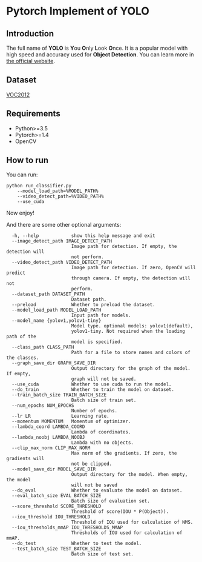 # Pytorch Implement of YOLO 

## Introduction

The full name of **YOLO** is **Y**ou **O**nly **L**ook **O**nce. It is a popular model with high speed and accuracy used for **Object Detection**. You can learn more in [the official website](https://pjreddie.com/darknet/yolo/).

## Dataset

[VOC2012](http://host.robots.ox.ac.uk/pascal/VOC/voc2012/index.html)

## Requirements

* Python>=3.5
* Pytorch>=1.4
* OpenCV

## How to run

You can run:

```
python run_classifier.py
    --model_load_path=%MODEL_PATH%
    --video_detect_path=%VIDEO_PATH%
    --use_cuda
```

Now enjoy!

And there are some other optional arguments:
```
  -h, --help            show this help message and exit
  --image_detect_path IMAGE_DETECT_PATH
                        Image path for detection. If empty, the detection will
                        not perform.
  --video_detect_path VIDEO_DETECT_PATH
                        Image path for detection. If zero, OpenCV will predict
                        through camera. If empty, the detection will not
                        perform.
  --dataset_path DATASET_PATH
                        Dataset path.
  --preload             Whether to preload the dataset.
  --model_load_path MODEL_LOAD_PATH
                        Input path for models.
  --model_name {yolov1,yolov1-tiny}
                        Model type. optional models: yolov1(default),
                        yolov1-tiny. Not required when the loading path of the
                        model is specified.
  --class_path CLASS_PATH
                        Path for a file to store names and colors of the classes.
  --graph_save_dir GRAPH_SAVE_DIR
                        Output directory for the graph of the model. If empty,
                        graph will not be saved.
  --use_cuda            Whether to use cuda to run the model.
  --do_train            Whether to train the model on dataset.
  --train_batch_size TRAIN_BATCH_SIZE
                        Batch size of train set.
  --num_epochs NUM_EPOCHS
                        Number of epochs.
  --lr LR               Learning rate.
  --momentum MOMENTUM   Momentum of optimizer.
  --lambda_coord LAMBDA_COORD
                        Lambda of coordinates.
  --lambda_noobj LAMBDA_NOOBJ
                        Lambda with no objects.
  --clip_max_norm CLIP_MAX_NORM
                        Max norm of the gradients. If zero, the gradients will
                        not be clipped.
  --model_save_dir MODEL_SAVE_DIR
                        Output directory for the model. When empty, the model
                        will not be saved
  --do_eval             Whether to evaluate the model on dataset.
  --eval_batch_size EVAL_BATCH_SIZE
                        Batch size of evaluation set.
  --score_threshold SCORE_THRESHOLD
                        Threshold of score(IOU * P(Object)).
  --iou_threshold IOU_THRESHOLD
                        Threshold of IOU used for calculation of NMS.
  --iou_thresholds_mmAP IOU_THRESHOLDS_MMAP
                        Thresholds of IOU used for calculation of mmAP.
  --do_test             Whether to test the model.
  --test_batch_size TEST_BATCH_SIZE
                        Batch size of test set.
```